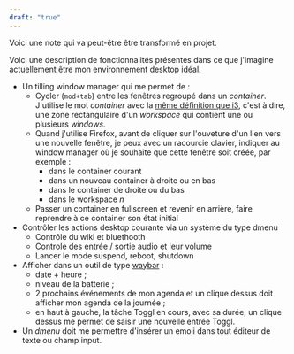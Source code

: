 ```yaml
---
draft: "true"
---
```


Voici une note qui va peut-être être transformé en projet.

Voici une description de fonctionnalités présentes dans ce que j'imagine actuellement être mon environnement desktop idéal.

- Un tilling window manager qui me permet de :
    - Cycler (`mod+tab`) entre les fenêtres regroupé dans un *container*.
      J'utilise le mot *container* avec la [même définition que i3](https://i3wm.org/docs/userguide.html), c'est à dire, une zone rectangulaire d'un *workspace* qui contient une ou plusieurs *windows*.
    - Quand j'utilise Firefox, avant de cliquer sur l'ouveture d'un lien vers une nouvelle fenêtre, je peux avec un racourcie clavier, indiquer au window manager où je souhaite que cette fenêtre soit créée, par exemple :
        - dans le container courant
        - dans un nouveau container à droite ou en bas
        - dans le container de droite ou du bas
        - dans le workspace *n*
    - Passer un container en fullscreen et revenir en arrière, faire reprendre à ce container son état initial
- Contrôler les actions desktop courante via un système du type dmenu
    - Contrôle du wiki et bluethooth
    - Controle des entrée / sortie audio et leur volume
    - Lancer le mode suspend, reboot, shutdown
- Afficher dans un outil de type [waybar](https://github.com/Alexays/Waybar/) :
    - date + heure ;
    - niveau de la batterie ;
    - 2 prochains événements de mon agenda et un clique dessus doit afficher mon  agenda de la journée ;
    - en haut à gauche, la tâche Toggl en cours, avec sa durée, un clique dessus me permet de saisir une nouvelle entrée Toggl.
- Un *dmenu* doit me permettre d'insérer un emoji dans tout éditeur de texte ou champ input.
